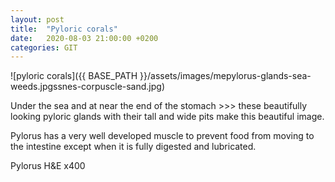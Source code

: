 ```yaml
---
layout: post
title:  "Pyloric corals"
date:   2020-08-03 21:00:00 +0200
categories: GIT
---
```


![pyloric corals]({{ BASE_PATH }}/assets/images/mepylorus-glands-sea-weeds.jpgssnes-corpuscle-sand.jpg)

Under the sea and at near the end of the stomach >>> these beautifully looking pyloric glands with their tall and wide pits make this beautiful image. 

Pylorus has a very well developed muscle to prevent food from moving to the intestine except when it is fully digested and lubricated.


Pylorus H&E x400
